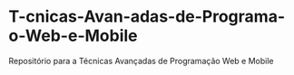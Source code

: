 # T-cnicas-Avan-adas-de-Programa-o-Web-e-Mobile
Repositório para a Técnicas Avançadas de Programação Web e Mobile
